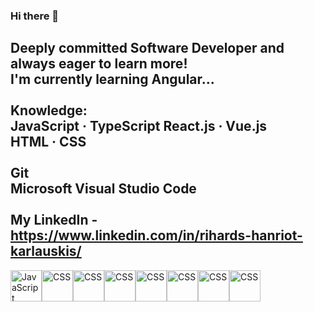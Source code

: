 ### Hi there 👋
Deeply committed Software Developer and always eager to learn more!
<br />
I'm currently learning Angular...
<br /> <br />
Knowledge:
 <br />
 JavaScript · TypeScript 
 React.js · Vue.js
 <br />
 HTML · CSS  
 <br />
 Git 
 <br />
 Microsoft Visual Studio Code
<br /> <br />
My LinkedIn - https://www.linkedin.com/in/rihards-hanriot-karlauskis/
---
<div style="display: flex">
<img src="https://cdn.worldvectorlogo.com/logos/html-1.svg" alt="JavaScript" width="50" height="50"/> 
<img src="https://cdn.worldvectorlogo.com/logos/css-3.svg" alt="CSS" width="50" height="50"/>
<img src="https://cdn.worldvectorlogo.com/logos/typescript.svg" alt="CSS" width="50" height="50"/>
<img src="https://cdn.worldvectorlogo.com/logos/react-2.svg" alt="CSS" width="50" height="50"/>
<img src="https://cdn.worldvectorlogo.com/logos/redux.svg" alt="CSS" width="50" height="50"/>
<img src="https://cdn.worldvectorlogo.com/logos/vue-9.svg" alt="CSS" width="50" height="50"/>
<img src="https://cdn.worldvectorlogo.com/logos/angular-icon-1.svg" alt="CSS" width="50" height="50"/>
  <img src="https://pinia.vuejs.org/logo.svg" alt="CSS" width="50" height="50"/>
</div>
